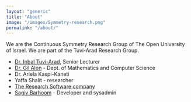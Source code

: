 ```yaml
---
layout: "generic"
title: "About"
image: "/images/Symmetry-research.png"
permalink: "/about/"
---
```


We are the Continuous Symmetry Research Group of The Open University of Israel. 
We are part of the Tuvi-Arad Research Group.


* [Dr. Inbal Tuvi-Arad](https://www.openu.ac.il/en/personalsites/InbalTuviArad.aspx), Senior Lecturer
* [Dr. Gil Alon](https://www.openu.ac.il/personal_sites/gil-alon/) - Dept. of Mathematics and Computer Science
* Dr. Ariela Kaspi-Kaneti
* Yaffa Shalit - researcher
* [The Research Software company](http://www.chelem.co.il/)
* [Sagiv Barhoom](https://github.com/sagivba) - Developer and sysadmin

